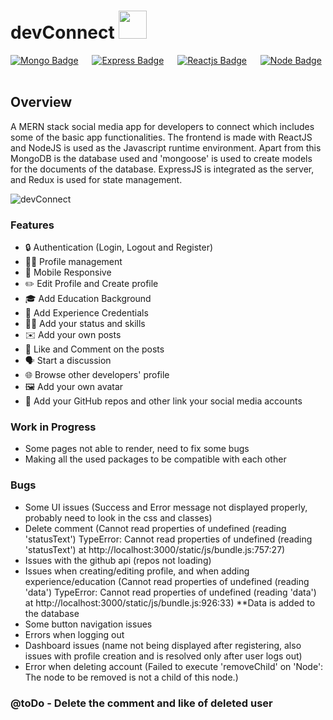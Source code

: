 # devConnect <img src="https://cdn-icons-png.flaticon.com/512/4396/4396623.png" height="45px" width = "45px"/>

[![Mongo Badge](http://img.shields.io/badge/Database%20-MongoDB-darkgreen?style=for-the-badge&logo=mongodb)](https://www.mongodb.com/)
&emsp;
[![Express Badge](http://img.shields.io/badge/Server%20-Express-black?style=for-the-badge&logo=express)](https://expressjs.com/)
&emsp;
[![Reactjs Badge](http://img.shields.io/badge/Client%20-React-blue?style=for-the-badge&logo=react)](https://reactjs.org/)
&emsp;
[![Node Badge](http://img.shields.io/badge/Backend%20-Node-green?style=for-the-badge&logo=node.js)](https://nodejs.org/en/)
&emsp;



## Overview

A MERN stack social media app for developers to connect which includes some of the basic app functionalities.
The frontend is made with ReactJS and NodeJS is used as the Javascript runtime environment. Apart from this MongoDB is the database used and 'mongoose' is used to create models for the documents of the database. ExpressJS is integrated as the server, and Redux is used for state management.

![devConnect](https://github.com/umangutkarsh/devConnect-Social_media_app/assets/95426993/8ca76f48-fb94-4fe1-ac93-6e1777028304)



### Features

- 🔒 Authentication (Login, Logout and Register)
- 👨‍💻 Profile management
- 📱 Mobile Responsive
- ✏️ Edit Profile and Create profile
- 🎓 Add Education Background
- 💼 Add Experience Credentials
- 🤹‍♂️ Add your status and skills
- ✉️ Add your own posts
- 💌 Like and Comment on the posts
- 🗣️ Start a discussion
- 🌐 Browse other developers' profile
- 🖼️ Add your own avatar
- 📧 Add your GitHub repos and other link your social media accounts



### Work in Progress

- Some pages not able to render, need to fix some bugs
- Making all the used packages to be compatible with each other



### Bugs
* Some UI issues (Success and Error message not displayed properly, probably need to look in the css and classes)
* Delete comment (Cannot read properties of undefined (reading 'statusText') TypeError: Cannot read properties of undefined (reading 'statusText') at http://localhost:3000/static/js/bundle.js:757:27)
* Issues with the github api (repos not loading)
* Issues when creating/editing profile, and when adding experience/education (Cannot read properties of undefined (reading 'data') TypeError: Cannot read properties of undefined (reading 'data') at http://localhost:3000/static/js/bundle.js:926:33) **Data is added to the database
* Some button navigation issues
* Errors when logging out
* Dashboard issues (name not being displayed after registering, also issues with profile creation and is resolved only after user logs out)
* Error when deleting account (Failed to execute 'removeChild' on 'Node': The node to be removed is not a child of this node.)


### @toDo - Delete the comment and like of deleted user
